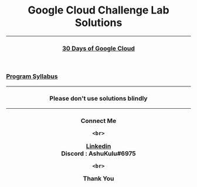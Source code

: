 <h1 align="center"> Google Cloud Challenge Lab Solutions </h1>

***

<h3 align="center">
    <a href="https://events.withgoogle.com/30daysofgooglecloud/#content">
        30 Days of Google Cloud
    </a>
</h3>
<br>
<h3>
    <a href="https://events.withgoogle.com/30daysofgooglecloud/program-syllabus/#content">
        Program Syllabus
    </a>
</h3>

***

<h3 align="center"> Please don't use solutions blindly </h3>

***

<h3 align="center"> Connect Me
    <br>
    
    <br>
  <a href="https://www.linkedin.com/in/sahoo-ashutosh/">
    Linkedin
  </a>
    <br>
  Discord : AshuKulu#6975 
    <br>
    
    <br>

  Thank You
</h3>
  

